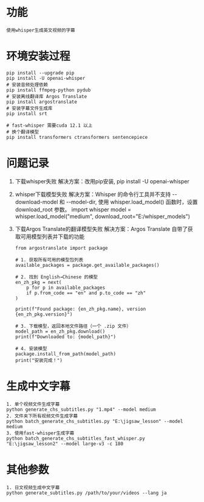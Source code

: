 # 功能
    使用whisper生成英文视频的字幕

# 环境安装过程
    pip install --upgrade pip
    pip install -U openai-whisper
    # 安装音频处理依赖
    pip install ffmpeg-python pydub
    # 安装离线翻译库 Argos Translate
    pip install argostranslate
    # 安装字幕文件生成库
    pip install srt

    # fast-whisper 需要cuda 12.1 以上
    # 换个翻译模型
    pip install transformers ctransformers sentencepiece

# 问题记录
1. 下载whisper失败
    解决方案：改用pip安装, pip install -U openai-whisper
2. whisper下载模型失败
    解决方案：Whisper 的命令行工具并不支持 --download-model 和 --model-dir, 使用 whisper.load_model() 函数时，设置 download_root 参数。
    import whisper
    model = whisper.load_model("medium", download_root="E:/whisper_models")

3. 下载Argos Translate的翻译模型失败
    解决方案：Argos Translate 自带了获取可用模型列表并下载的功能
    ```
    from argostranslate import package
    
    # 1. 获取所有可用的模型包列表
    available_packages = package.get_available_packages()

    # 2. 找到 English→Chinese 的模型
    en_zh_pkg = next(
        p for p in available_packages
        if p.from_code == "en" and p.to_code == "zh"
    )

    print(f"Found package: {en_zh_pkg.name}, version {en_zh_pkg.version}")

    # 3. 下载模型，返回本地文件路径（一个 .zip 文件）
    model_path = en_zh_pkg.download()
    print(f"Downloaded to: {model_path}")

    # 4. 安装模型
    package.install_from_path(model_path)
    print("安装完成！")
    ```

# 生成中文字幕
    1. 单个视频文件生成字幕
    python generate_chs_subtitles.py "1.mp4" --model medium
    2. 文件夹下所有视频文件生成字幕
    python batch_generate_chs_subtitles.py "E:\jigsaw_lesson" --model medium
    3. 使用fast-whisper生成字幕
    python batch_generate_chs_subtitles_fast_whisper.py "E:\jigsaw_lesson2" --model large-v3 -c 180

# 其他参数
    1. 日文视频生成中文字幕
    python generate_subtitles.py /path/to/your/videos --lang ja